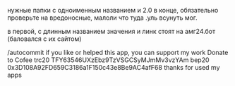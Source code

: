 нужные папки с одноименным названием и 2.0 в конце,
обязательно проверьте на вредоносные,
малоли что туда .уль всунуть мог.

в первой, с длинным названием значения и линк 
стоят на амг24.бот (баловался с их сайтом)

/autocommit
if you like or helped this app, you can support my work 
Donate to Cofee 
trc20 TFY63546UXzEbz9TzVSGCSyMJmMv3vzYAm
bep20 0x3D108A92FD659C3186a1F150c43e8Be9AC4afF68
thanks for used my apps
